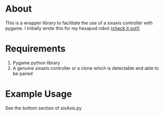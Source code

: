 <h1>About</h1>

This is a wrapper library to facilitate the use of a sixaxis controller with pygame. I initially wrote this for my hexapod robot <a href="https://github.com/davide-P/hexapod">(check it out!)</a>

<h1>Requirements</h1>
<ol>
	<li>Pygame python library</li>
	<li>A genuine sixaxis controller or a clone which is detectable and able to be paired</li>
</ol>
<h1>Example Usage</h1>
See the bottom section of sixAxis.py
